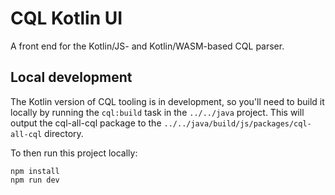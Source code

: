 # CQL Kotlin UI

A front end for the Kotlin/JS- and Kotlin/WASM-based CQL parser.

## Local development

The Kotlin version of CQL tooling is in development, so you'll need to build it locally by running the `cql:build` task in
the `../../java` project. This will output the cql-all-cql package to the `../../java/build/js/packages/cql-all-cql`
directory.

To then run this project locally:

    npm install
    npm run dev
